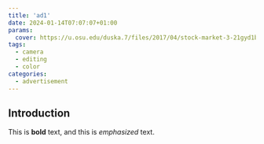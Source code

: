 ```yaml
---
title: 'ad1'
date: 2024-01-14T07:07:07+01:00
params:
  cover: https://u.osu.edu/duska.7/files/2017/04/stock-market-3-21gyd1b.jpg
tags:
  - camera
  - editing
  - color
categories:
  - advertisement
---
```


## Introduction

This is **bold** text, and this is *emphasized* text.
